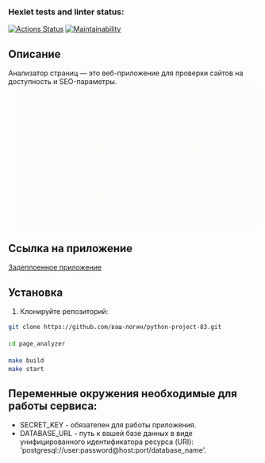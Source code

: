### Hexlet tests and linter status:
[![Actions Status](https://github.com/Robinwurst/python-project-83/actions/workflows/hexlet-check.yml/badge.svg)](https://github.com/Robinwurst/python-project-83/actions)
[![Maintainability](https://api.codeclimate.com/v1/badges/5905134eb382726fa5c1/maintainability)](https://codeclimate.com/github/Robinwurst/python-project-83/maintainability)

## Описание
Анализатор страниц — это веб-приложение для проверки сайтов на доступность и SEO-параметры.
![Demo](shrine20250206-149215-nplo4j.gif)
## Ссылка на приложение
[Задеплоенное приложение](https://python-project-83-g0oa.onrender.com)

## Установка
1. Клонируйте репозиторий:
```bash
git clone https://github.com/ваш-логин/python-project-83.git

cd page_analyzer

make build
make start
```

## Переменные окружения необходимые для работы сервиса:

- SECRET_KEY - обязателен для работы приложения.
- DATABASE_URL - путь к вашей базе данных в виде унифицированного идентификатора ресурса (URI): 'postgresql://user:password@host:port/database_name'.



